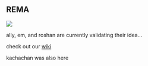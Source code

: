  ## REMA
 
 <img src="https://img.shields.io/badge/%F0%9F%8E%89%20CS%20210%20Best%20Of-Category%3A%20Clear%20Value%20Proposition-brightgreen"/>
 
 ally, em, and roshan are currently validating their idea...
 
 check out our [wiki](https://github.com/cs210/2023-Unusual-Ventures-1/wiki)


 kachachan was also here

